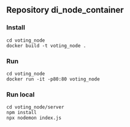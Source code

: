 ## Repository di_node_container

### Install

```shell
cd voting_node
docker build -t voting_node .
```

### Run

```shell
cd voting_node
docker run -it -p80:80 voting_node
```

### Run local

```shell
cd voting_node/server
npm install
npx nodemon index.js
```
